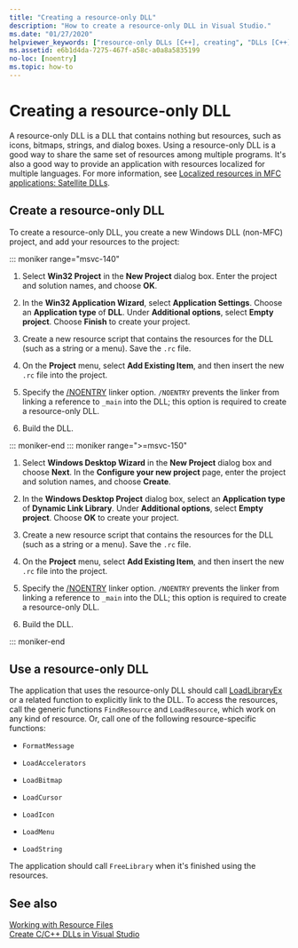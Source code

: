 ```yaml
---
title: "Creating a resource-only DLL"
description: "How to create a resource-only DLL in Visual Studio."
ms.date: "01/27/2020"
helpviewer_keywords: ["resource-only DLLs [C++], creating", "DLLs [C++], creating"]
ms.assetid: e6b1d4da-7275-467f-a58c-a0a8a5835199
no-loc: [noentry]
ms.topic: how-to
---
```

# Creating a resource-only DLL

A resource-only DLL is a DLL that contains nothing but resources, such as icons, bitmaps, strings, and dialog boxes. Using a resource-only DLL is a good way to share the same set of resources among multiple programs. It's also a good way to provide an application with resources localized for multiple languages. For more information, see [Localized resources in MFC applications: Satellite DLLs](localized-resources-in-mfc-applications-satellite-dlls.md).

## Create a resource-only DLL

To create a resource-only DLL, you create a new Windows DLL (non-MFC) project, and add your resources to the project:

::: moniker range="msvc-140"

1. Select **Win32 Project** in the **New Project** dialog box. Enter the project and solution names, and choose **OK**.

1. In the **Win32 Application Wizard**, select **Application Settings**. Choose an **Application type** of **DLL**. Under **Additional options**, select **Empty project**. Choose **Finish** to create your project.

1. Create a new resource script that contains the resources for the DLL (such as a string or a menu). Save the `.rc` file.

1. On the **Project** menu, select **Add Existing Item**, and then insert the new `.rc` file into the project.

1. Specify the [/NOENTRY](reference/noentry-no-entry-point.md) linker option. `/NOENTRY` prevents the linker from linking a reference to `_main` into the DLL; this option is required to create a resource-only DLL.

1. Build the DLL.

::: moniker-end
::: moniker range=">=msvc-150"

1. Select **Windows Desktop Wizard** in the **New Project** dialog box and choose **Next**. In the **Configure your new project** page, enter the project and solution names, and choose **Create**.

1. In the **Windows Desktop Project** dialog box, select an **Application type** of **Dynamic Link Library**. Under **Additional options**, select **Empty project**. Choose **OK** to create your project.

1. Create a new resource script that contains the resources for the DLL (such as a string or a menu). Save the `.rc` file.

1. On the **Project** menu, select **Add Existing Item**, and then insert the new `.rc` file into the project.

1. Specify the [/NOENTRY](reference/noentry-no-entry-point.md) linker option. `/NOENTRY` prevents the linker from linking a reference to `_main` into the DLL; this option is required to create a resource-only DLL.

1. Build the DLL.

::: moniker-end

## Use a resource-only DLL

The application that uses the resource-only DLL should call [LoadLibraryEx](loadlibrary-and-afxloadlibrary.md) or a related function to explicitly link to the DLL. To access the resources, call the generic functions `FindResource` and `LoadResource`, which work on any kind of resource. Or, call one of the following resource-specific functions:

- `FormatMessage`

- `LoadAccelerators`

- `LoadBitmap`

- `LoadCursor`

- `LoadIcon`

- `LoadMenu`

- `LoadString`

The application should call `FreeLibrary` when it's finished using the resources.

## See also

[Working with Resource Files](../windows/working-with-resource-files.md)\
[Create C/C++ DLLs in Visual Studio](dlls-in-visual-cpp.md)

